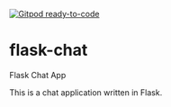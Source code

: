 [![Gitpod ready-to-code](https://img.shields.io/badge/Gitpod-ready--to--code-blue?logo=gitpod)](https://gitpod.io/#https://github.com/PWashburn55/flask-chat)

# flask-chat
Flask Chat App

This is a chat application written in Flask.